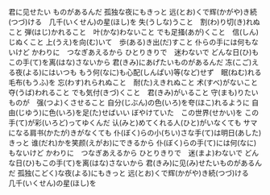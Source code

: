 君に见せたい ものがあるんだ
孤独な夜にもきっと
远(とお)くで辉(かがや)き続(つづ)ける　几千(いくせん)の星(ほし)を
失(うしな)うこと　割(わ)り切(き)れぬこと
弾(はじ)かれること　叶(かな)わないこと
でも足掻(あが)くこと　信(しん)じぬくこと
上(うえ)を向(む)いて　歩(ある)き出(だ)すこと
仆らの手には何もないけど
かわりに　つなぎあえるから
ひとりきりで　迷わないで
どんな日(ひ)もこの手(て)を离(はな)さないから
君(きみ)にあげたいものがあるんだ
冻(こご)える夜(よる)にはいつも
もう何(なに)も心配(しんぱい)等(など)せず　眠(ねむ)れる毛布(もうふ)を
忘(わす)れられぬこと　耐(た)えきれぬこと
术(すべ)がないこと　夺(うば)われること
でも気付(きづ)くこと　君(きみ)がいること
守(まも)りたいものが　强(つよ)くさせること
自分(じぶん)の色(いろ)を夸(ほこ)れるように
自由(じゆう)に色(いろ)を足(た)せばいい
ぼやけていた　この世界(せかい)を
この手(て)が彩(いろど)ってゆくんだ
认(みと)めてくれる人(ひと)がいなくても
サマになる肩书(かたが)きがなくても
仆(ぼく)らの小(ちい)さな手(て)は明日(あした)きっと
谁(だれ)かを笑颜(えがお)にできるから
仆(ぼく)らの手(て)には何(なに)もないけど
かわりに　つなぎあえるから
ひとりきりで　迷(まよ)わないで
どんな日(ひ)もこの手(て)を离(はな)さないから
君(きみ)に见(み)せたいものがあるんだ
孤独(こどく)な夜(よる)にもきっと
远(とお)くで辉(かがや)き続(つづ)ける　几千(いくせん)の星(ほし)を